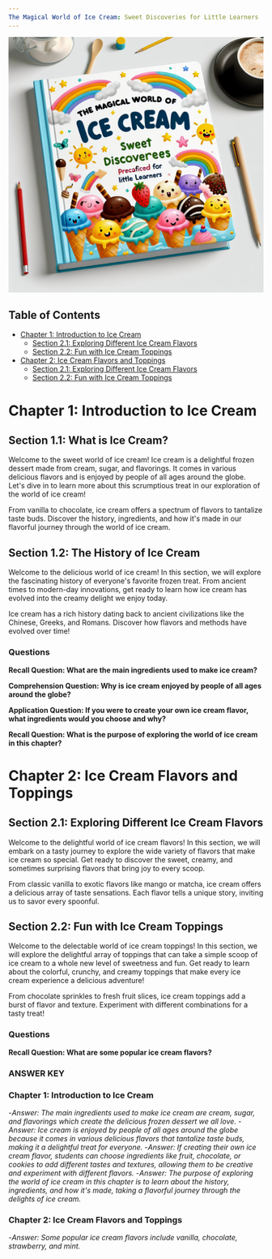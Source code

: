 ```yaml
---
The Magical World of Ice Cream: Sweet Discoveries for Little Learners
---
```


![Image description](image.png)

## Table of Contents

* [Chapter 1: Introduction to Ice Cream](#Chapter-1:-Introduction-to-Ice-Cream)
  * [Section 2.1: Exploring Different Ice Cream Flavors](#Chapter-1:-Introduction-to-Ice-Cream-Section-2.1:-Exploring-Different-Ice-Cream-Flavors)
  * [Section 2.2: Fun with Ice Cream Toppings](#Chapter-1:-Introduction-to-Ice-Cream-Section-2.2:-Fun-with-Ice-Cream-Toppings)
* [Chapter 2: Ice Cream Flavors and Toppings](#Chapter-2:-Ice-Cream-Flavors-and-Toppings)
  * [Section 2.1: Exploring Different Ice Cream Flavors](#Chapter-2:-Ice-Cream-Flavors-and-Toppings-Section-2.1:-Exploring-Different-Ice-Cream-Flavors)
  * [Section 2.2: Fun with Ice Cream Toppings](#Chapter-2:-Ice-Cream-Flavors-and-Toppings-Section-2.2:-Fun-with-Ice-Cream-Toppings)


# Chapter 1: Introduction to Ice Cream

## Section 1.1: What is Ice Cream?

Welcome to the sweet world of ice cream! Ice cream is a delightful frozen dessert made from cream, sugar, and flavorings. It comes in various delicious flavors and is enjoyed by people of all ages around the globe. Let's dive in to learn more about this scrumptious treat in our exploration of the world of ice cream!

From vanilla to chocolate, ice cream offers a spectrum of flavors to tantalize taste buds. Discover the history, ingredients, and how it's made in our flavorful journey through the world of ice cream.

## Section 1.2: The History of Ice Cream

Welcome to the delicious world of ice cream! In this section, we will explore the fascinating history of everyone's favorite frozen treat. From ancient times to modern-day innovations, get ready to learn how ice cream has evolved into the creamy delight we enjoy today.

Ice cream has a rich history dating back to ancient civilizations like the Chinese, Greeks, and Romans. Discover how flavors and methods have evolved over time!

### Questions

**Recall Question: What are the main ingredients used to make ice cream?**


**Comprehension Question: Why is ice cream enjoyed by people of all ages around the globe?**


**Application Question: If you were to create your own ice cream flavor, what ingredients would you choose and why?**


**Recall Question: What is the purpose of exploring the world of ice cream in this chapter?**


# Chapter 2: Ice Cream Flavors and Toppings

## Section 2.1: Exploring Different Ice Cream Flavors

Welcome to the delightful world of ice cream flavors! In this section, we will embark on a tasty journey to explore the wide variety of flavors that make ice cream so special. Get ready to discover the sweet, creamy, and sometimes surprising flavors that bring joy to every scoop.

From classic vanilla to exotic flavors like mango or matcha, ice cream offers a delicious array of taste sensations. Each flavor tells a unique story, inviting us to savor every spoonful.

## Section 2.2: Fun with Ice Cream Toppings

Welcome to the delectable world of ice cream toppings! In this section, we will explore the delightful array of toppings that can take a simple scoop of ice cream to a whole new level of sweetness and fun. Get ready to learn about the colorful, crunchy, and creamy toppings that make every ice cream experience a delicious adventure!

From chocolate sprinkles to fresh fruit slices, ice cream toppings add a burst of flavor and texture. Experiment with different combinations for a tasty treat!

### Questions

**Recall Question: What are some popular ice cream flavors?**




### ANSWER KEY

### Chapter 1: Introduction to Ice Cream

-*Answer: The main ingredients used to make ice cream are cream, sugar, and flavorings which create the delicious frozen dessert we all love.*
-*Answer: Ice cream is enjoyed by people of all ages around the globe because it comes in various delicious flavors that tantalize taste buds, making it a delightful treat for everyone.*
-*Answer: If creating their own ice cream flavor, students can choose ingredients like fruit, chocolate, or cookies to add different tastes and textures, allowing them to be creative and experiment with different flavors.*
-*Answer: The purpose of exploring the world of ice cream in this chapter is to learn about the history, ingredients, and how it's made, taking a flavorful journey through the delights of ice cream.*
### Chapter 2: Ice Cream Flavors and Toppings

-*Answer: Some popular ice cream flavors include vanilla, chocolate, strawberry, and mint.*
